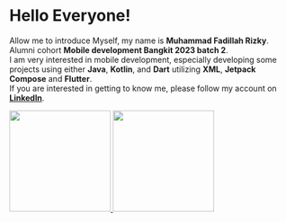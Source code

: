 # Hello Everyone! 
Allow me to introduce Myself, my name is **Muhammad Fadillah Rizky**.\
Alumni cohort **Mobile development Bangkit 2023 batch 2**.\
I am very interested in mobile development, especially developing some projects using either **Java**, **Kotlin**, and **Dart** utilizing **XML**, **Jetpack Compose** and **Flutter**.\
If you are interested in getting to know me, please follow my account on [**LinkedIn**](https://www.linkedin.com/in/fadillahmuhammad/).
 
<p align="left">
<a href="https://github.com/fadillahmuhammad">
  <img height="180em" src="https://github-readme-stats-eight-theta.vercel.app/api?username=fadillahmuhammad&show_icons=true&theme=algolia&include_all_commits=true&count_private=true"/>
  <img height="180em" src="https://github-readme-stats-eight-theta.vercel.app/api/top-langs/?username=fadillahmuhammad&layout=compact&langs_count=8&theme=algolia"/>
</a>
</p>
